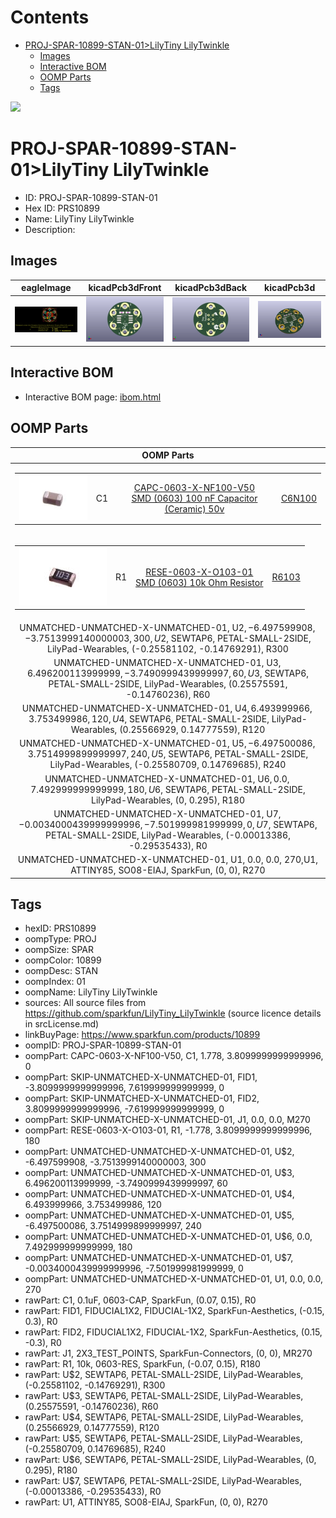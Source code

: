 



Contents
========

* [PROJ-SPAR-10899-STAN-01>LilyTiny LilyTwinkle](#proj-spar-10899-stan-01lilytiny-lilytwinkle)
	* [Images](#images)
	* [Interactive BOM](#interactive-bom)
	* [OOMP Parts](#oomp-parts)
	* [Tags](#tags)
  
![][im]
# PROJ-SPAR-10899-STAN-01>LilyTiny LilyTwinkle

- ID: PROJ-SPAR-10899-STAN-01
- Hex ID: PRS10899
- Name: LilyTiny LilyTwinkle
- Description: 

## Images
  
  

|eagleImage|kicadPcb3dFront|kicadPcb3dBack|kicadPcb3d|
| :---: | :---: | :---: | :---: |
|[![eagleImage](eagleImage_140.png)](eagleImage_600.png)|[![kicadPcb3dFront](kicadPcb3dFront_140.png)](kicadPcb3dFront_600.png)|[![kicadPcb3dBack](kicadPcb3dBack_140.png)](kicadPcb3dBack_600.png)|[![kicadPcb3d](kicadPcb3d_140.png)](kicadPcb3d_600.png)|

## Interactive BOM

- Interactive BOM page: [ibom.html](kicad/bom/ibom.html)

## OOMP Parts
  

|OOMP Parts|
| :---: |
|<table><tr><td>![CAPC-0603-X-NF100-V50](https://raw.githubusercontent.com/oomlout/oomlout_OOMP_parts/main/CAPC-0603-X-NF100-V50/image_140.jpg)</td><td> C1</td><td>[CAPC-0603-X-NF100-V50<br>SMD (0603) 100 nF Capacitor (Ceramic) 50v](https://github.com/oomlout/oomlout_OOMP_parts/tree/main/CAPC-0603-X-NF100-V50/)</td><td>[C6N100](https://github.com/oomlout/oomlout_OOMP_parts/tree/main/CAPC-0603-X-NF100-V50/)</td></tr></table>|
|<table><tr><td>![RESE-0603-X-O103-01](https://raw.githubusercontent.com/oomlout/oomlout_OOMP_parts/main/RESE-0603-X-O103-01/image_140.jpg)</td><td> R1</td><td>[RESE-0603-X-O103-01<br>SMD (0603) 10k Ohm Resistor](https://github.com/oomlout/oomlout_OOMP_parts/tree/main/RESE-0603-X-O103-01/)</td><td>[R6103](https://github.com/oomlout/oomlout_OOMP_parts/tree/main/RESE-0603-X-O103-01/)</td></tr></table>|
|UNMATCHED-UNMATCHED-X-UNMATCHED-01, U$2, -6.497599908, -3.7513999140000003, 300,U$2, SEWTAP6, PETAL-SMALL-2SIDE, LilyPad-Wearables, (-0.25581102, -0.14769291), R300|
|UNMATCHED-UNMATCHED-X-UNMATCHED-01, U$3, 6.496200113999999, -3.7490999439999997, 60,U$3, SEWTAP6, PETAL-SMALL-2SIDE, LilyPad-Wearables, (0.25575591, -0.14760236), R60|
|UNMATCHED-UNMATCHED-X-UNMATCHED-01, U$4, 6.493999966, 3.753499986, 120,U$4, SEWTAP6, PETAL-SMALL-2SIDE, LilyPad-Wearables, (0.25566929, 0.14777559), R120|
|UNMATCHED-UNMATCHED-X-UNMATCHED-01, U$5, -6.497500086, 3.7514999899999997, 240,U$5, SEWTAP6, PETAL-SMALL-2SIDE, LilyPad-Wearables, (-0.25580709, 0.14769685), R240|
|UNMATCHED-UNMATCHED-X-UNMATCHED-01, U$6, 0.0, 7.492999999999999, 180,U$6, SEWTAP6, PETAL-SMALL-2SIDE, LilyPad-Wearables, (0, 0.295), R180|
|UNMATCHED-UNMATCHED-X-UNMATCHED-01, U$7, -0.0034000439999999996, -7.501999981999999, 0,U$7, SEWTAP6, PETAL-SMALL-2SIDE, LilyPad-Wearables, (-0.00013386, -0.29535433), R0|
|UNMATCHED-UNMATCHED-X-UNMATCHED-01, U1, 0.0, 0.0, 270,U1, ATTINY85, SO08-EIAJ, SparkFun, (0, 0), R270|

## Tags

- hexID: PRS10899
- oompType: PROJ
- oompSize: SPAR
- oompColor: 10899
- oompDesc: STAN
- oompIndex: 01
- oompName: LilyTiny LilyTwinkle
- sources: All source files from https://github.com/sparkfun/LilyTiny_LilyTwinkle (source licence details in srcLicense.md)
- linkBuyPage: https://www.sparkfun.com/products/10899
- oompID: PROJ-SPAR-10899-STAN-01
- oompPart: CAPC-0603-X-NF100-V50, C1, 1.778, 3.8099999999999996, 0
- oompPart: SKIP-UNMATCHED-X-UNMATCHED-01, FID1, -3.8099999999999996, 7.619999999999999, 0
- oompPart: SKIP-UNMATCHED-X-UNMATCHED-01, FID2, 3.8099999999999996, -7.619999999999999, 0
- oompPart: SKIP-UNMATCHED-X-UNMATCHED-01, J1, 0.0, 0.0, M270
- oompPart: RESE-0603-X-O103-01, R1, -1.778, 3.8099999999999996, 180
- oompPart: UNMATCHED-UNMATCHED-X-UNMATCHED-01, U$2, -6.497599908, -3.7513999140000003, 300
- oompPart: UNMATCHED-UNMATCHED-X-UNMATCHED-01, U$3, 6.496200113999999, -3.7490999439999997, 60
- oompPart: UNMATCHED-UNMATCHED-X-UNMATCHED-01, U$4, 6.493999966, 3.753499986, 120
- oompPart: UNMATCHED-UNMATCHED-X-UNMATCHED-01, U$5, -6.497500086, 3.7514999899999997, 240
- oompPart: UNMATCHED-UNMATCHED-X-UNMATCHED-01, U$6, 0.0, 7.492999999999999, 180
- oompPart: UNMATCHED-UNMATCHED-X-UNMATCHED-01, U$7, -0.0034000439999999996, -7.501999981999999, 0
- oompPart: UNMATCHED-UNMATCHED-X-UNMATCHED-01, U1, 0.0, 0.0, 270
- rawPart: C1, 0.1uF, 0603-CAP, SparkFun, (0.07, 0.15), R0
- rawPart: FID1, FIDUCIAL1X2, FIDUCIAL-1X2, SparkFun-Aesthetics, (-0.15, 0.3), R0
- rawPart: FID2, FIDUCIAL1X2, FIDUCIAL-1X2, SparkFun-Aesthetics, (0.15, -0.3), R0
- rawPart: J1, 2X3_TEST_POINTS, SparkFun-Connectors, (0, 0), MR270
- rawPart: R1, 10k, 0603-RES, SparkFun, (-0.07, 0.15), R180
- rawPart: U$2, SEWTAP6, PETAL-SMALL-2SIDE, LilyPad-Wearables, (-0.25581102, -0.14769291), R300
- rawPart: U$3, SEWTAP6, PETAL-SMALL-2SIDE, LilyPad-Wearables, (0.25575591, -0.14760236), R60
- rawPart: U$4, SEWTAP6, PETAL-SMALL-2SIDE, LilyPad-Wearables, (0.25566929, 0.14777559), R120
- rawPart: U$5, SEWTAP6, PETAL-SMALL-2SIDE, LilyPad-Wearables, (-0.25580709, 0.14769685), R240
- rawPart: U$6, SEWTAP6, PETAL-SMALL-2SIDE, LilyPad-Wearables, (0, 0.295), R180
- rawPart: U$7, SEWTAP6, PETAL-SMALL-2SIDE, LilyPad-Wearables, (-0.00013386, -0.29535433), R0
- rawPart: U1, ATTINY85, SO08-EIAJ, SparkFun, (0, 0), R270



[im]: kicadPcb3d_450.png
